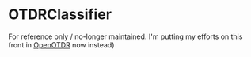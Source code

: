# OTDRClassifier
For reference only / no-longer maintained.
I'm putting my efforts on this front in [OpenOTDR](https://github.com/hydratim/OpenOTDR) now instead)
